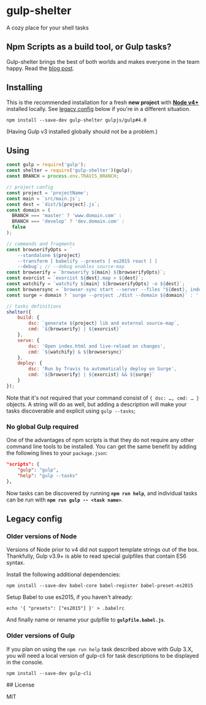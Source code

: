 # gulp-shelter
A cozy place for your shell tasks

## Npm Scripts as a build tool, or Gulp tasks?

Gulp-shelter brings the best of both worlds and makes everyone in the team happy. Read the [blog post](https://medium.com/@Louis_Remi/npm-scripts-vs-gulp-round-2-feat-gulp-shelter-c003db6a148b).

## Installing

This is the recommended installation for a fresh **new project** with **[Node v4+](https://nodejs.org/)** installed locally.
See [legacy config](#legacy-config) below if you're in a different situation.

`npm install --save-dev gulp-shelter gulpjs/gulp#4.0`

(Having Gulp v3 installed globally should not be a problem.)

## Using

```js
const gulp = require('gulp');
const shelter = require('gulp-shelter')(gulp);
const BRANCH = process.env.TRAVIS_BRANCH;

// project config
const project = 'projectName';
const main = `src/main.js`;
const dest = `dist/${project}.js`;
const domain = (
  BRANCH === 'master' ? 'www.domain.com' :
  BRANCH === 'develop' ? 'dev.domain.com' :
  false
);

// commands and fragments
const browserifyOpts = `
	--standalone ${project}
	--transform [ babelify --presets [ es2015 react ] ]
	--debug`; // --debug enables source-map
const browserify = `browserify ${main} ${browserifyOpts}`;
const exorcist = `exorcist ${dest}.map > ${dest}`;
const watchify = `watchify ${main} ${browserifyOpts} -o ${dest}`;
const browsersync = `browser-sync start --server --files "${dest}, index.html"`;
const surge = domain ? `surge --project ./dist --domain ${domain}` : ':'; // ':' is noop in bash

// tasks definitions
shelter({
	build: {
		dsc: `generate ${project} lib and external source-map`,
		cmd: `${browserify} | ${exorcist}`
	},
	serve: {
		dsc: 'Open index.html and live-reload on changes',
		cmd: `${watchify} & ${browsersync}`
	},
	deploy: {
		dsc: 'Run by Travis to automatically deploy on Surge',
		cmd: `${browserify} | ${exorcist} && ${surge}`
	}
});
```

Note that it's not required that your command consist of `{ dsc: …, cmd: … }` objects.
A string will do as well, but adding a description will make your tasks discoverable and explicit using `gulp --tasks`;

### No global Gulp required

One of the advantages of npm scripts is that they do not require any other command line tools to be installed.
You can get the same benefit by adding the following lines to your `package.json`:
```json
"scripts": {
	"gulp": "gulp",
    "help": "gulp --tasks"
},
```

Now tasks can be discovered by running **`npm run help`**, and individual tasks can be run with **`npm run gulp -- <task name>`**.

## Legacy config

### Older versions of Node

Versions of Node prior to v4 did not support template strings out of the box.
Thankfully, Gulp v3.9+ is able to read special gulpfiles that contain ES6 syntax.

Install the following additional dependencies:

`npm install --save-dev babel-core babel-register babel-preset-es2015`

Setup Babel to use es2015, if you haven't already:

`echo '{ "presets": ["es2015"] }' > .babelrc`

And finally name or rename your gulpfile to **`gulpfile.babel.js`**.

### Older versions of Gulp

If you plan on using the `npm run help` task described above with Gulp 3.X,
you will need a local version of gulp-cli for task descriptions to be displayed in the console.

`npm install --save-dev gulp-cli`

## License

MIT
